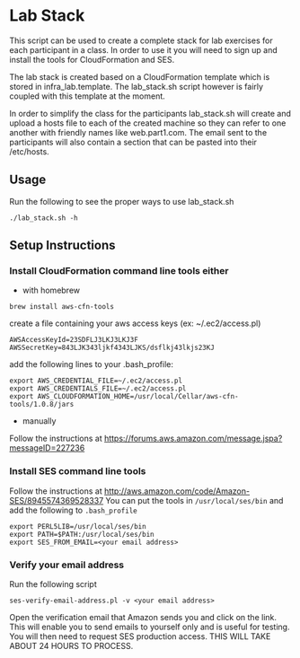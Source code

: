 # Lab Stack

This script can be used to create a complete stack for lab exercises
for each participant in a class. In order to use it you will need to
sign up and install the tools for CloudFormation and SES.

The lab stack is created based on a CloudFormation template which is
stored in infra_lab.template. The lab_stack.sh script however is
fairly coupled with this template at the moment.

In order to simplify the class for the participants lab_stack.sh will
create and upload a hosts file to each of the created machine so they
can refer to one another with friendly names like web.part1.com. The
email sent to the participants will also contain a section that can be
pasted into their /etc/hosts.

## Usage

Run the following to see the proper ways to use lab_stack.sh

```
./lab_stack.sh -h
```

## Setup Instructions

### Install CloudFormation command line tools either

- with homebrew

```
brew install aws-cfn-tools
```

create a file containing your aws access keys  (ex: ~/.ec2/access.pl)

```
AWSAccessKeyId=23SDFLJ3LKJ3LKJ3F
AWSSecretKey=843LJK343ljkf4343LJKS/dsflkj43lkjs23KJ
```

add the following lines to your .bash_profile:

```
export AWS_CREDENTIAL_FILE=~/.ec2/access.pl
export AWS_CREDENTIALS_FILE=~/.ec2/access.pl
export AWS_CLOUDFORMATION_HOME=/usr/local/Cellar/aws-cfn-tools/1.0.8/jars
```

- manually

Follow the instructions at
https://forums.aws.amazon.com/message.jspa?messageID=227236

### Install SES command line tools

Follow the instructions at
http://aws.amazon.com/code/Amazon-SES/8945574369528337 You can put the
tools in ```/usr/local/ses/bin``` and add the following to ```.bash_profile```

```
export PERL5LIB=/usr/local/ses/bin
export PATH=$PATH:/usr/local/ses/bin
export SES_FROM_EMAIL=<your email address>
```

### Verify your email address

Run the following script

```
ses-verify-email-address.pl -v <your email address>
```

Open the verification email that Amazon sends you and click on the
link. This will enable you to send emails to yourself only and is
useful for testing. You will then need to request SES production
access. THIS WILL TAKE ABOUT 24 HOURS TO PROCESS.
